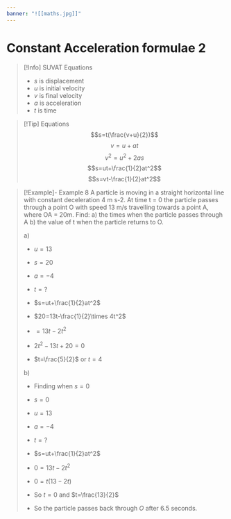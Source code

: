 ```yaml
---
banner: "![[maths.jpg]]"
---
```

# Constant Acceleration formulae 2

> [!Info] SUVAT Equations 
> - $s$ is displacement 
> - $u$ is initial velocity 
> - $v$ is final velocity 
> - $a$ is acceleration 
> - $t$ is time

> [!Tip] Equations 
> $$s=t(\frac{v+u}{2})$$
> $$v=u+at$$
> $$v^2=u^2+2as$$
> $$s=ut+\frac{1}{2}at^2$$
> $$s=vt-\frac{1}{2}at^2$$

> [!Example]- Example 8
> A particle is moving in a straight horizontal line with constant deceleration 4 m s-2. At time t = 0 the particle passes through a point O with speed 13 m/s travelling towards a point A, where OA = 20m. Find:
> a) the times when the particle passes through A
> b)  the value of t when the particle returns to O.
> 
> a)
> - $u=13$
> - $s=20$
> - $a=-4$
> - $t=?$
> 
> - $s=ut+\frac{1}{2}at^2$
> 
> - $20=13t-\frac{1}{2}\times 4t^2$
> - $= 13t-2t^2$
> - $2t^2-13t+20=0$
> - $t=\frac{5}{2}$ or $t=4$
> 
> b)
> - Finding when $s=0$
> - $s=0$
> - $u=13$
> - $a=-4$
> - $t=?$
> 
> - $s=ut+\frac{1}{2}at^2$
> - $0=13t-2t^2$
> - $0=t(13-2t)$
> 
> - So $t=0$ and $t=\frac{13}{2}$
> - So the particle passes back through $O$ after $6.5$ seconds.





